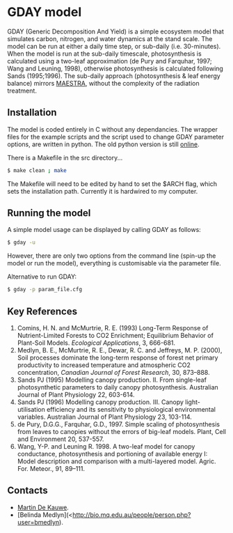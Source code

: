 # GDAY model

GDAY (Generic Decomposition And Yield) is a simple ecosystem model that simulates carbon, nitrogen, and water dynamics at the stand scale. The model can be run at either a daily time step, or sub-daily (i.e. 30-minutes). When the model is run at the sub-daily timescale, photosynthesis is calculated using a two-leaf approximation (de Pury and Farquhar, 1997; Wang and Leuning, 1998), otherwise photosynthesis is calculated following Sands (1995;1996). The sub-daily approach (photosynthesis & leaf energy balance) mirrors [MAESTRA](http://maespa.github.io/manual.html), without the complexity of the radiation treatment.

## Installation
The model is coded entirely in C without any dependancies. The wrapper files
for the example scripts and the script used to change GDAY parameter options,
are written in python. The old python version is still [online](https://github.com/mdekauwe/pygday).

There is a Makefile in the src directory...

```bash
$ make clean ; make
```

The Makefile will need to be edited by hand to set the $ARCH flag, which sets the installation path. Currently it is hardwired to my computer.

## Running the model
A simple model usage can be displayed by calling GDAY as follows:

```bash
$ gday -u
```

However, there are only two options from the command line (spin-up the model or run the model), everything is customisable via the parameter file.

Alternative to run GDAY:

```bash
$ gday -p param_file.cfg
```

## Key References
1. Comins, H. N. and McMurtrie, R. E. (1993) Long-Term Response of Nutrient-Limited Forests to CO2 Enrichment; Equilibrium Behavior of Plant-Soil Models. *Ecological Applications*, 3, 666-681.
2. Medlyn, B. E., McMurtrie, R. E., Dewar, R. C. and Jeffreys, M. P. (2000), Soil processes dominate the long-term response of forest net primary productivity to increased temperature and atmospheric CO2 concentration, *Canadian Journal of Forest Research*, 30, 873–888.
3. Sands PJ (1995) Modelling canopy production. II. From single-leaf photosynthetic parameters to daily canopy photosynthesis. Australian Journal of Plant Physiology 22, 603-614.
4. Sands PJ (1996) Modelling canopy production. III. Canopy light-utilisation efficiency and its sensitivity to physiological environmental variables. Australian Journal of Plant Physiology 23, 103-114.
5. de Pury, D.G.G., Farquhar, G.D., 1997. Simple scaling
of photosynthesis from leaves to canopies without the errors of big-leaf models. Plant, Cell and Environment 20, 537-557.
6. Wang, Y-P. and Leuning R. 1998. A two-leaf model for canopy conductance, photosynthesis and portioning of available energy I: Model description and comparison with a multi-layered model. Agric. For. Meteor., 91, 89–111.

## Contacts
* [Martin De Kauwe](http://mdekauwe.github.io/).
* [Belinda Medlyn](<http://bio.mq.edu.au/people/person.php?user=bmedlyn).
